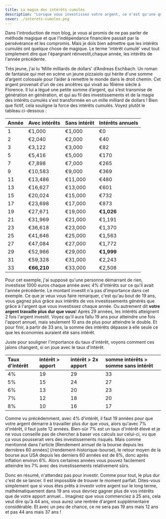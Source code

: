 ```yaml
---
title: La magie des intérêts cumulés
description: "Lorsque vous investissez votre argent, ce n'est qu'une question de temps avant que votre argent ne travaille plus dur que vous!"
cover: ./interets-cumules.png
---
```


Dans l'introduction de mon blog, je vous ai promis de ne pas parler de méthode magique et que l'indépendance financière passait par la persévérance et les compromis. Mais je dois bien admettre que les intérêts cumulés ont quelque chose de magique. Le terme 'intérêt cumulé' veut tout simplement dire que l'épargnant réinvestit,chaque année, les intérêts de l'année précédente.

Très jeune, j'ai lu 'Mille milliards de dollars' d’Andreas Eschbach. Un roman de fantaisie qui met en scène un jeune pizzaiolo qui hérite d'une somme d’argent colossale pour l’aider à remettre le monde dans le droit chemin. Cet argent provenait d'un de ces ancêtres qui vivait au 16ième siècle à Florence. Il lui a légué une petite somme d’argent, qui s’est transmise de génération en génération, et qui au fil des investissements et de la magie des intérêts cumulés s'est transformée en un mille milliard de dollars !
Bien que fictif, cela souligne la force des intérêts cumulés. Voyez plutôt le tableau ci-dessous :

Année	| Avec intérêts | Sans intérêt |	Intérêts annuels
:-| :- | :- |:-
1 | €1,000 |	€1,000 |	€0
2 | €2,040 |	€2,000 |	€40
3 | €3,122 |	€3,000 |	€82
5 | €5,416 |	€5,000 |	€170
7 | €7,898 |	€7,000 |	€265
9 | €10,583	| €9,000	| €369
11	| €13,486	 | €11,000	 | €480
13	| €16,627	 | €13,000	 | €601
15	| €20,024	 | €15,000	 | €732
17	| €23,698	 | €17,000	 | €873
19	| €27,671	 | €19,000	 | **€1,026**
21	| €31,969	 | €21,000	 | €1,191
23	| €36,618	 | €23,000	 | €1,370
25	| €41,646	 | €25,000	 | €1,563
27	| €47,084	 | €27,000	 | €1,772
29	| €52,966	 | €29,000	 | **€1,999**
31	| €59,328	 | €31,000	 | €2,243
33	| **€66,210**	 | €33,000	 | €2,508

Pour cet exemple, j'ai supposé qu'une personne démarrant de rien, investisse 1000 euros chaque année avec 4% d'intérêts sur ce qu'il avait l'année précédente. Le montant investit n'a pas d'importance dans cet exemple. Ce que je veux vous faire remarquer, c'est qu'au bout de 19 ans, vous gagnez plus grâce aux intérêts de vos investissements générés que grâce à l'argent que vous investissez chaque année. Ou autrement dit **votre argent travaille plus dur que vous**! Après 29 années, les intérêts atteignent 2 fois l'argent investit. Voyez qu'il aura fallu 19 ans pour atteindre une fois l'apport annuel, mais seulement 10 ans de plus pour atteindre le double. Et pour finir, à partir de 33 ans, la somme des intérêts dépasse à elle seule ce que les économies auraient été sans intérêt.

Juste pour souligner l'importance du taux d'intérêt, voyons comment ces jalons changent, si on joue avec le taux d'intérêt.

Taux d'intérêt | intérêt > apport | intérêt > 2x apport | somme intérêts > somme sans intérêt
:- | :- | :- | :-
4% | 19 | 29 | 33
5% | 15 | 24 | 27
6% | 13 | 20 | 23
7% | 12 | 18 | 20
8% | 10 | 16 | 17

Comme vu précédemment, avec 4% d'intérêt, il faut 19 années pour que votre argent démarre à travailler plus dur que vous, alors qu'avec 7% d'intérêt, il faut juste 12 années. Bien-sûr 7% est un taux d'intérêt élevé et je ne vous conseille pas de chercher à baser vos calculs sur celui-ci, vu que ça vous pousserait vers des investissements risqués. Mais comme mentionné dans l'article [Rendement annuel de la bourse depuis les dernières 60 années] (/rendement-historique-bourse), le retour moyen de la bourse aux USA depuis les derniers 60 années est de 8%, donc après inflation environ 6%. Alors certaines années vous pouvez facilement  atteindre les 7% avec des investissements relativement sûrs.

Donc en résumé, n'attendez pas pour investir. Comme pour tout, le plus dur c'est de se lancer. Il est impossible de trouver le moment parfait. Dites-vous simplement que si vous êtes prêts à investir votre argent sur le long terme, mathématiquement dans 19 ans vous devriez gagner plus de vos intérêts que de votre apport annuel... Imaginez que vous commenciez à 25 ans, cela veut dire qu'à 44 ans, vous aurez une rentrée d'argent supplémentaire considérable. Et avec un peu de chance, ce ne sera pas 19 ans mais 12 ans et pas 44 ans mais 37 ans !

